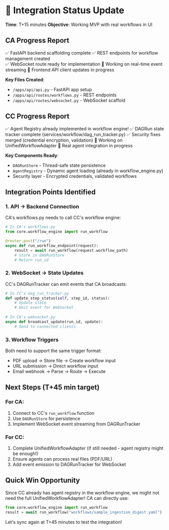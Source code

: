 # 🚀 Integration Status Update

**Time**: T+15 minutes
**Objective**: Working MVP with real workflows in UI

## CA Progress Report
✅ FastAPI backend scaffolding complete
✅ REST endpoints for workflow management created  
✅ WebSocket route ready for implementation
🚧 Working on real-time event streaming
🚧 Frontend API client updates in progress

**Key Files Created**:
- `/apps/api/api.py` - FastAPI app setup
- `/apps/api/routes/workflows.py` - REST endpoints
- `/apps/api/routes/websocket.py` - WebSocket scaffold

## CC Progress Report
✅ Agent Registry already implemented in workflow engine!
✅ DAGRun state tracker complete (services/workflow/dag_run_tracker.py)
✅ Security fixes merged (credential encryption, validation)
🚧 Working on UnifiedWorkflowAdapter
🚧 Real agent integration in progress

**Key Components Ready**:
- `DAGRunStore` - Thread-safe state persistence
- `AgentRegistry` - Dynamic agent loading (already in workflow_engine.py)
- Security layer - Encrypted credentials, validated workflows

## Integration Points Identified

### 1. API → Backend Connection
CA's workflows.py needs to call CC's workflow engine:
```python
# In CA's workflows.py
from core.workflow_engine import run_workflow

@router.post("/run")
async def run_workflow_endpoint(request):
    result = await run_workflow(request.workflow_path)
    # Store in DAGRunStore
    # Return run_id
```

### 2. WebSocket → State Updates
CC's DAGRunTracker can emit events that CA broadcasts:
```python
# In CC's dag_run_tracker.py
def update_step_status(self, step_id, status):
    # Update state
    # Emit event for WebSocket
    
# In CA's websocket.py
async def broadcast_update(run_id, update):
    # Send to connected clients
```

### 3. Workflow Triggers
Both need to support the same trigger format:
- PDF upload → Store file → Create workflow input
- URL submission → Direct workflow input
- Email webhook → Parse → Route → Execute

## Next Steps (T+45 min target)

### For CA:
1. Connect to CC's `run_workflow` function
2. Use `DAGRunStore` for persistence
3. Implement WebSocket event streaming from DAGRunTracker

### For CC:
1. Complete UnifiedWorkflowAdapter (if still needed - agent registry might be enough!)
2. Ensure agents can process real files (PDF/URL)
3. Add event emission to DAGRunTracker for WebSocket

## Quick Win Opportunity
Since CC already has agent registry in the workflow engine, we might not need the full UnifiedWorkflowAdapter! CA can directly use:
```python
from core.workflow_engine import run_workflow
result = await run_workflow("workflows/sample_ingestion_digest.yaml")
```

Let's sync again at T+45 minutes to test the integration!